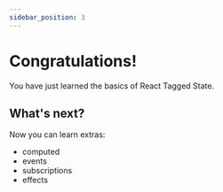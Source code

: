 ```yaml
---
sidebar_position: 3
---
```


# Congratulations!

You have just learned the basics of React Tagged State.

## What's next?

Now you can learn extras:

- computed
- events
- subscriptions
- effects
